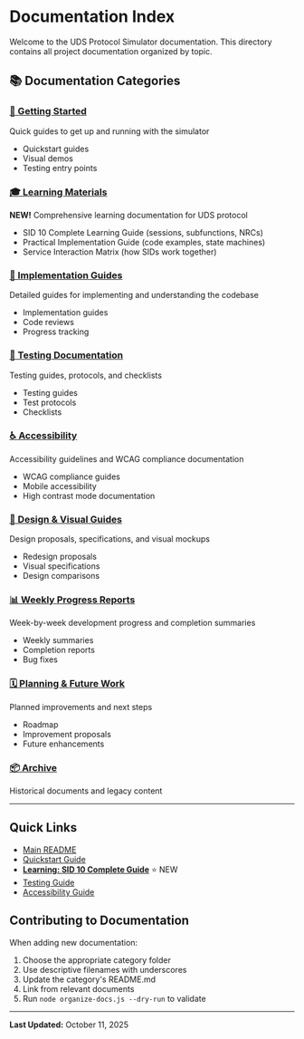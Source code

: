 # Documentation Index

Welcome to the UDS Protocol Simulator documentation. This directory contains all project documentation organized by topic.

## 📚 Documentation Categories

### [🚀 Getting Started](./getting-started/)
Quick guides to get up and running with the simulator
- Quickstart guides
- Visual demos
- Testing entry points

### [🎓 Learning Materials](./learning/)
**NEW!** Comprehensive learning documentation for UDS protocol
- SID 10 Complete Learning Guide (sessions, subfunctions, NRCs)
- Practical Implementation Guide (code examples, state machines)
- Service Interaction Matrix (how SIDs work together)

### [📖 Implementation Guides](./guides/)
Detailed guides for implementing and understanding the codebase
- Implementation guides
- Code reviews
- Progress tracking

### [🧪 Testing Documentation](./testing/)
Testing guides, protocols, and checklists
- Testing guides
- Test protocols
- Checklists

### [♿ Accessibility](./accessibility/)
Accessibility guidelines and WCAG compliance documentation
- WCAG compliance guides
- Mobile accessibility
- High contrast mode documentation

### [🎨 Design & Visual Guides](./design/)
Design proposals, specifications, and visual mockups
- Redesign proposals
- Visual specifications
- Design comparisons

### [📊 Weekly Progress Reports](./reports/weekly/)
Week-by-week development progress and completion summaries
- Weekly summaries
- Completion reports
- Bug fixes

### [🗓️ Planning & Future Work](./planning/)
Planned improvements and next steps
- Roadmap
- Improvement proposals
- Future enhancements

### [📦 Archive](./archive/)
Historical documents and legacy content

---

## Quick Links

- [Main README](../README.md)
- [Quickstart Guide](./getting-started/QUICKSTART.md)
- [**Learning: SID 10 Complete Guide**](./learning/SID_10_DIAGNOSTIC_SESSION_CONTROL.md) ⭐ NEW
- [Testing Guide](./testing/START_TESTING_HERE.md)
- [Accessibility Guide](./accessibility/ACCESSIBILITY_GUIDE.md)

## Contributing to Documentation

When adding new documentation:
1. Choose the appropriate category folder
2. Use descriptive filenames with underscores
3. Update the category's README.md
4. Link from relevant documents
5. Run `node organize-docs.js --dry-run` to validate

---

**Last Updated:** October 11, 2025
